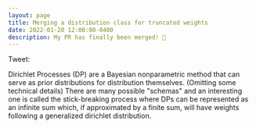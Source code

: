 ```yaml
---
layout: page
title: Merging a distribution class for truncated weights
date: 2022-01-20 12:00:00-0400
description: My PR has finally been merged! 🎉
---
```


Tweet:

Dirichlet Processes (DP) are a Bayesian nonparametric method that can serve as prior distributions for distribution themselves. (Omitting some technical details) There are many possible "schemas" and an interesting one is called the stick-breaking process where DPs can be represented as an infinite sum which, if approximated by a finite sum, will have weights following a generalized dirichlet distribution.